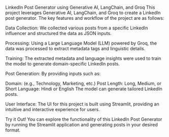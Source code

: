 LinkedIn Post Generator using Generative AI, LangChain, and Groq
This project leverages Generative AI, LangChain, and Groq to create a LinkedIn post generator. The key features and workflow of the project are as follows:

Data Collection: We collected various posts from a specific LinkedIn influencer and structured the data as JSON inputs.

Processing: Using a Large Language Model (LLM) powered by Groq, the data was processed to extract metadata tags and linguistic details.

Training: The extracted metadata and language insights were used to train the model to generate domain-specific LinkedIn posts.

Post Generation: By providing inputs such as:

Domain: (e.g., Technology, Marketing, etc.)
Post Length: Long, Medium, or Short
Language: Hindi or English
The model can generate tailored LinkedIn posts.

User Interface: The UI for this project is built using Streamlit, providing an intuitive and interactive experience for users.

Try it Out!
You can explore the functionality of this LinkedIn Post Generator by running the Streamlit application and generating posts in your desired format.
